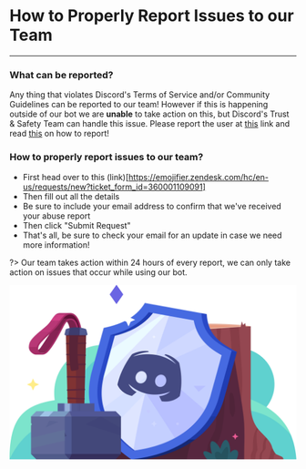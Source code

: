 # How to Properly Report Issues to our Team
---
### What can be reported?
Any thing that violates Discord's Terms of Service and/or Community Guidelines can be reported to our team! However if this is happening outside of our bot we are **unable** to take action on this, but Discord's Trust & Safety Team can handle this issue. Please report the user at [this](https://dis.gd/request) link and read [this](https://dis.gd/howtoreport) on how to report!

### How to properly report issues to our team?
* First head over to this (link)[https://emojifier.zendesk.com/hc/en-us/requests/new?ticket_form_id=360001109091]
* Then fill out all the details
* Be sure to include your email address to confirm that we've received your abuse report
* Then click "Submit Request"
* That's all, be sure to check your email for an update in case we need more information!

?> Our team takes action within 24 hours of every report, we can only take action on issues that occur while using our bot.

![safety](../images/safety.png)

